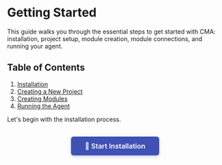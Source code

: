 # Getting Started

This guide walks you through the essential steps to get started with CMA: installation, project setup, module creation, module connections, and running your agent.

## Table of Contents

1. [Installation](./installation.md)
2. [Creating a New Project](./creating-a-new-project.md)
3. [Creating Modules](./creating-modules.md)
4. [Running the Agent](./running-the-agent.md)

Let's begin with the installation process.

<div style="text-align: center; margin: 2rem 0;">
    <a href="../installation" class="indigo-button">
        🚀 Start Installation
    </a>
</div>

<style>
.indigo-button {
    display: inline-block;
    padding: 12px 32px;
    background-color: #3F51B5;
    color: #FFFFFF !important;
    text-decoration: none !important;
    border-radius: 6px;
    font-weight: 600;
    font-size: 16px;
    box-shadow: 0 3px 6px rgba(63, 81, 181, 0.25);
    transition: all 0.2s ease;
    border: none;
}

.indigo-button:hover {
    background-color: #303F9F;
    box-shadow: 0 4px 8px rgba(63, 81, 181, 0.35);
    transform: translateY(-1px);
    color: #FFFFFF !important;
    text-decoration: none !important;
}

.indigo-button:visited {
    color: #FFFFFF !important;
}

.indigo-button:active {
    color: #FFFFFF !important;
}
</style>

